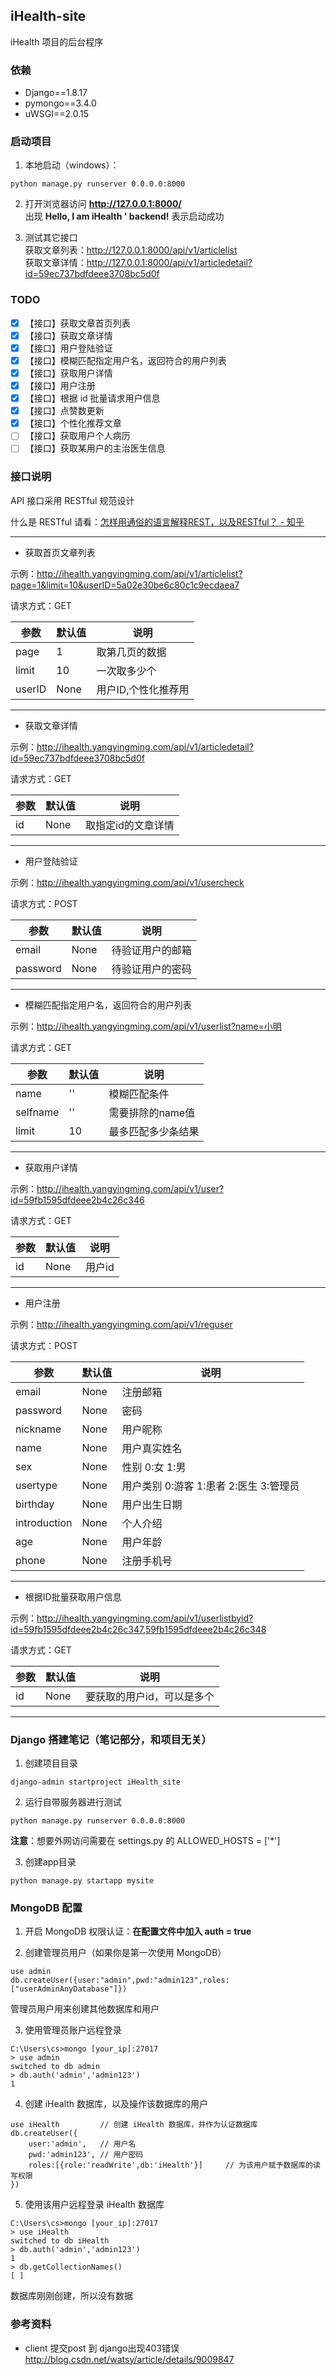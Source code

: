 ﻿## iHealth-site
iHealth 项目的后台程序

### 依赖
* Django==1.8.17
* pymongo==3.4.0
* uWSGI==2.0.15

### 启动项目
1. 本地启动（windows）：
```
python manage.py runserver 0.0.0.0:8000
```

2. 打开浏览器访问 **http://127.0.0.1:8000/**  
  出现 **Hello, I am iHealth ' backend!** 表示启动成功

3. 测试其它接口  
获取文章列表：http://127.0.0.1:8000/api/v1/articlelist  
获取文章详情：http://127.0.0.1:8000/api/v1/articledetail?id=59ec737bdfdeee3708bc5d0f

### TODO
* [x] 【接口】获取文章首页列表
* [x] 【接口】获取文章详情
* [x] 【接口】用户登陆验证
* [x] 【接口】模糊匹配指定用户名，返回符合的用户列表
* [x] 【接口】获取用户详情
* [x] 【接口】用户注册
* [x] 【接口】根据 id 批量请求用户信息
* [x] 【接口】点赞数更新
* [x] 【接口】个性化推荐文章
* [ ] 【接口】获取用户个人病历
* [ ] 【接口】获取某用户的主治医生信息

### 接口说明
API 接口采用 RESTful 规范设计

什么是 RESTful 请看：[怎样用通俗的语言解释REST，以及RESTful？ - 知乎](https://www.zhihu.com/question/28557115)


----
* 获取首页文章列表

示例：http://ihealth.yangyingming.com/api/v1/articlelist?page=1&limit=10&userID=5a02e30be6c80c1c9ecdaea7

请求方式：GET

| 参数      | 默认值   | 说明 |
| -------- | -------- | --------       |
| page     | 1        | 取第几页的数据  |
| limit    | 10       | 一次取多少个    |
| userID   | None     | 用户ID,个性化推荐用 |

----

* 获取文章详情

示例：http://ihealth.yangyingming.com/api/v1/articledetail?id=59ec737bdfdeee3708bc5d0f

请求方式：GET

| 参数      | 默认值   | 说明 |
| -------- | -------- | --------          |
| id       | None     | 取指定id的文章详情 |

----

* 用户登陆验证

示例：http://ihealth.yangyingming.com/api/v1/usercheck

请求方式：POST

| 参数      | 默认值   | 说明 |
| -------- | -------- | --------          |
| email       | None     | 待验证用户的邮箱 |
| password       | None     | 待验证用户的密码 |

----
* 模糊匹配指定用户名，返回符合的用户列表

示例：http://ihealth.yangyingming.com/api/v1/userlist?name=小明

请求方式：GET

| 参数      | 默认值   | 说明 |
| -------- | -------- | --------          |
| name       | ''     | 模糊匹配条件 |
| selfname       | ''     | 需要排除的name值 |
| limit       | 10     | 最多匹配多少条结果 |

----

* 获取用户详情

示例：http://ihealth.yangyingming.com/api/v1/user?id=59fb1595dfdeee2b4c26c346

请求方式：GET

| 参数      | 默认值   | 说明 |
| -------- | -------- | --------          |
| id       | None     | 用户id |

----

* 用户注册

示例：http://ihealth.yangyingming.com/api/v1/reguser

请求方式：POST

| 参数      | 默认值   | 说明 |
| -------- | -------- | --------          |
| email       | None     | 注册邮箱 |
| password       | None     | 密码 |
| nickname       | None     | 用户昵称 |
| name       | None     |用户真实姓名 |
| sex       | None     | 性别 0:女 1:男|
| usertype       | None     | 用户类别 0:游客 1:患者 2:医生 3:管理员 |
| birthday       | None     | 用户出生日期 |
| introduction       | None     | 个人介绍 |
| age       | None     | 用户年龄 |
| phone       | None     | 注册手机号 |

----

* 根据ID批量获取用户信息

示例：http://ihealth.yangyingming.com/api/v1/userlistbyid?id=59fb1595dfdeee2b4c26c347,59fb1595dfdeee2b4c26c348

请求方式：GET

| 参数      | 默认值   | 说明 |
| -------- | -------- | --------          |
| id       | None     | 要获取的用户id，可以是多个 |

----

### Django 搭建笔记（笔记部分，和项目无关）
1. 创建项目目录
```
django-admin startproject iHealth_site
```

2. 运行自带服务器进行测试
```
python manage.py runserver 0.0.0.0:8000
```
**注意**：想要外网访问需要在 settings.py 的 ALLOWED_HOSTS = ['\*']

3. 创建app目录
```
python manage.py startapp mysite
```

### MongoDB 配置
1. 开启 MongoDB 权限认证：**在配置文件中加入 auth = true**

2. 创建管理员用户（如果你是第一次使用 MongoDB）  
```
use admin
db.createUser({user:"admin",pwd:"admin123",roles:["userAdminAnyDatabase"]})
```
管理员用户用来创建其他数据库和用户

3. 使用管理员账户远程登录
```
C:\Users\cs>mongo [your_ip]:27017
> use admin
switched to db admin
> db.auth('admin','admin123')
1
```

4. 创建 iHealth 数据库，以及操作该数据库的用户
```
use iHealth         // 创建 iHealth 数据库，并作为认证数据库
db.createUser({
    user:'admin',   // 用户名
    pwd:'admin123', // 用户密码
    roles:[{role:'readWrite',db:'iHealth'}]     // 为该用户赋予数据库的读写权限
})
```

5. 使用该用户远程登录 iHealth 数据库
```
C:\Users\cs>mongo [your_ip]:27017
> use iHealth
switched to db iHealth
> db.auth('admin','admin123')
1
> db.getCollectionNames()
[ ]
```
数据库刚刚创建，所以没有数据

### 参考资料
* client 提交post 到 django出现403错误  
  http://blog.csdn.net/watsy/article/details/9009847
